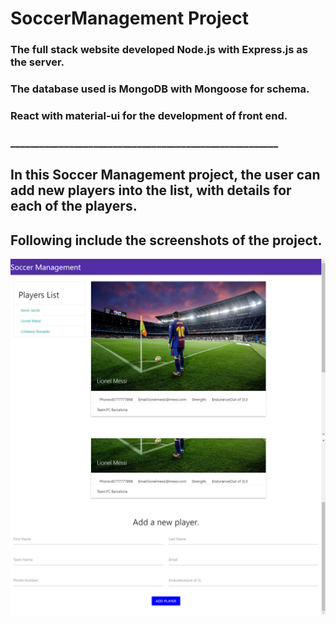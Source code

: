 # SoccerManagement Project
### The full stack website developed Node.js with Express.js as the server. 
### The database used is MongoDB with Mongoose for schema.
### React with material-ui for the development of front end.

### _______________________________________________________

## In this Soccer Management project, the user can add new players into the list, with details for each of the players.

## Following include the screenshots of the project.
![](screenshots/soccer1.png)
![](screenshots/soccer2.png)

